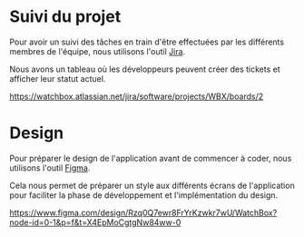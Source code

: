 # Suivi du projet

Pour avoir un suivi des tâches en train d'être effectuées par les différents membres de l'équipe, nous utilisons l'outil [Jira](https://www.atlassian.com/fr/software/jira).

Nous avons un tableau où les développeurs peuvent créer des tickets et afficher leur statut actuel.

https://watchbox.atlassian.net/jira/software/projects/WBX/boards/2

# Design

Pour préparer le design de l'application avant de commencer à coder, nous utilisons l'outil [Figma](https://www.figma.com/fr-fr).

Cela nous permet de préparer un style aux différents écrans de l'application pour faciliter la phase de développement et l'implémentation du design.

https://www.figma.com/design/Rzq0Q7ewr8FrYrKzwkr7wU/WatchBox?node-id=0-1&p=f&t=X4EpMoCgtgNw84ww-0